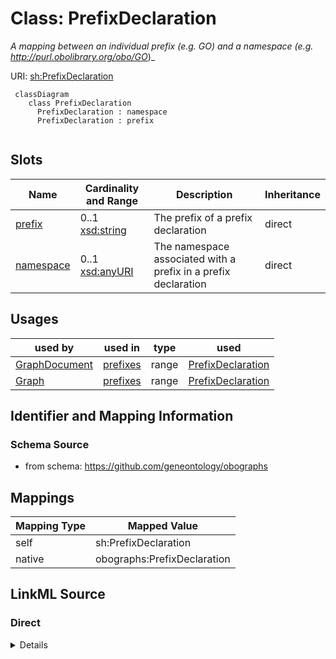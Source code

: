 # Class: PrefixDeclaration
_A mapping between an individual prefix (e.g. GO) and a namespace (e.g. http://purl.obolibrary.org/obo/GO_)_




URI: [sh:PrefixDeclaration](https://w3id.org/shacl/PrefixDeclaration)



```{mermaid}
 classDiagram
    class PrefixDeclaration
      PrefixDeclaration : namespace
      PrefixDeclaration : prefix
      
```




<!-- no inheritance hierarchy -->


## Slots

| Name | Cardinality and Range | Description | Inheritance |
| ---  | --- | --- | --- |
| [prefix](prefix.md) | 0..1 <br/> [xsd:string](http://www.w3.org/2001/XMLSchema#string) | The prefix of a prefix declaration | direct |
| [namespace](namespace.md) | 0..1 <br/> [xsd:anyURI](http://www.w3.org/2001/XMLSchema#anyURI) | The namespace associated with a prefix in a prefix declaration | direct |





## Usages

| used by | used in | type | used |
| ---  | --- | --- | --- |
| [GraphDocument](GraphDocument.md) | [prefixes](prefixes.md) | range | [PrefixDeclaration](PrefixDeclaration.md) |
| [Graph](Graph.md) | [prefixes](prefixes.md) | range | [PrefixDeclaration](PrefixDeclaration.md) |






## Identifier and Mapping Information







### Schema Source


* from schema: https://github.com/geneontology/obographs





## Mappings

| Mapping Type | Mapped Value |
| ---  | ---  |
| self | sh:PrefixDeclaration |
| native | obographs:PrefixDeclaration |





## LinkML Source

<!-- TODO: investigate https://stackoverflow.com/questions/37606292/how-to-create-tabbed-code-blocks-in-mkdocs-or-sphinx -->

### Direct

<details>
```yaml
name: PrefixDeclaration
description: A mapping between an individual prefix (e.g. GO) and a namespace (e.g.
  http://purl.obolibrary.org/obo/GO_)
from_schema: https://github.com/geneontology/obographs
rank: 1000
attributes:
  prefix:
    name: prefix
    description: The prefix of a prefix declaration.
    comments:
    - It is strongly recommended that the prefix is a valid NCName
    from_schema: https://github.com/geneontology/obographs
    rank: 1000
    slot_uri: sh:prefix
    range: string
  namespace:
    name: namespace
    description: The namespace associated with a prefix in a prefix declaration.
    from_schema: https://github.com/geneontology/obographs
    rank: 1000
    slot_uri: sh:namespace
    range: uri
class_uri: sh:PrefixDeclaration

```
</details>

### Induced

<details>
```yaml
name: PrefixDeclaration
description: A mapping between an individual prefix (e.g. GO) and a namespace (e.g.
  http://purl.obolibrary.org/obo/GO_)
from_schema: https://github.com/geneontology/obographs
rank: 1000
attributes:
  prefix:
    name: prefix
    description: The prefix of a prefix declaration.
    comments:
    - It is strongly recommended that the prefix is a valid NCName
    from_schema: https://github.com/geneontology/obographs
    rank: 1000
    slot_uri: sh:prefix
    alias: prefix
    owner: PrefixDeclaration
    domain_of:
    - PrefixDeclaration
    range: string
  namespace:
    name: namespace
    description: The namespace associated with a prefix in a prefix declaration.
    from_schema: https://github.com/geneontology/obographs
    rank: 1000
    slot_uri: sh:namespace
    alias: namespace
    owner: PrefixDeclaration
    domain_of:
    - PrefixDeclaration
    range: uri
class_uri: sh:PrefixDeclaration

```
</details>